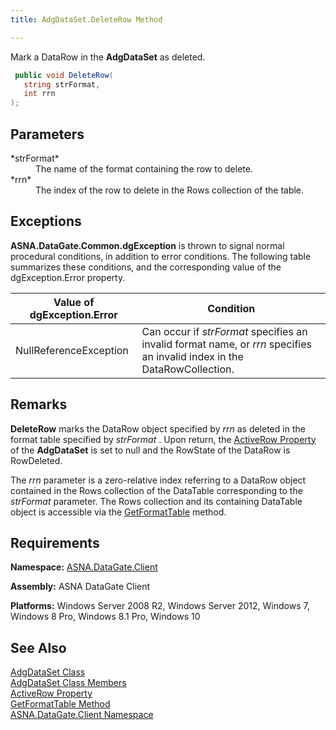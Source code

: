 ```yaml
---
title: AdgDataSet.DeleteRow Method

---
```


Mark a DataRow in the **AdgDataSet** as deleted.

```cs
 public void DeleteRow(
   string strFormat,
   int rrn
);
```


## Parameters

<dl>
        <dt>
 *strFormat* 
        </dt>
        <dd>The name of the format containing the row to delete. </dd>
        <dt>
 *rrn* 
        </dt>
        <dd>The index of the row to delete in the Rows collection of the table.
							</dd>
</dl>

## Exceptions

**ASNA.DataGate.Common.dgException** is thrown to signal normal procedural conditions, in addition to error conditions. The following table summarizes these conditions, and the corresponding value of the dgException.Error property.
<br />



| Value of dgException.Error | Condition |
| ---- | ---- |
| NullReferenceException | Can occur if *strFormat* specifies an invalid format name, or *rrn* specifies an invalid index in the DataRowCollection. |



## Remarks

**DeleteRow** marks the DataRow object specified by *rrn* as deleted in the format table specified by *strFormat* . Upon return, the [ActiveRow Property](adg-dataset-class-active-row-property.html) of the **AdgDataSet** is set to null and the RowState of the DataRow is RowDeleted.

The *rrn* parameter is a zero-relative index referring to a DataRow object contained in the Rows collection of the DataTable corresponding to the *strFormat* parameter. The Rows collection and its containing DataTable object is accessible via the [ GetFormatTable](adg-dataset-class-get-format-table-method.html) method.
## Requirements

**Namespace:** [ASNA.DataGate.Client](datagate-client-namespace.html) 

**Assembly:** ASNA DataGate Client

**Platforms:** Windows Server 2008 R2, Windows Server 2012, Windows 7, Windows 8 Pro, Windows 8.1 Pro, Windows 10
## See Also


[AdgDataSet Class](adg-dataset-class.html)
      <br />
[AdgDataSet Class Members](adg-dataset-members.html)
      <br />
[ActiveRow Property](adg-dataset-class-active-row-property.html)
      <br />
[GetFormatTable Method](adg-dataset-class-get-format-table-method.html)
      <br />
[ASNA.DataGate.Client Namespace](datagate-client-namespace.html)

